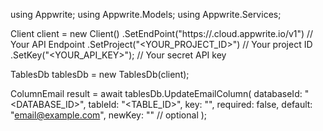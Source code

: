 using Appwrite;
using Appwrite.Models;
using Appwrite.Services;

Client client = new Client()
    .SetEndPoint("https://<REGION>.cloud.appwrite.io/v1") // Your API Endpoint
    .SetProject("<YOUR_PROJECT_ID>") // Your project ID
    .SetKey("<YOUR_API_KEY>"); // Your secret API key

TablesDb tablesDb = new TablesDb(client);

ColumnEmail result = await tablesDb.UpdateEmailColumn(
    databaseId: "<DATABASE_ID>",
    tableId: "<TABLE_ID>",
    key: "",
    required: false,
    default: "email@example.com",
    newKey: "" // optional
);
